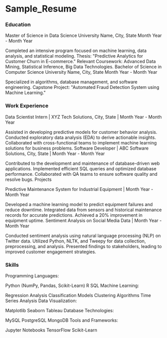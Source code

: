 # Sample_Resume


### Education
Master of Science in Data Science
University Name, City, State
Month Year - Month Year

Completed an intensive program focused on machine learning, data analysis, and statistical modeling.
Thesis: "Predictive Analytics for Customer Churn in E-commerce."
Relevant Coursework: Advanced Data Mining, Statistical Inference, Big Data Technologies.
Bachelor of Science in Computer Science
University Name, City, State
Month Year - Month Year

Specialized in algorithms, database management, and software engineering.
Capstone Project: "Automated Fraud Detection System using Machine Learning."


### Work Experience
Data Scientist Intern | XYZ Tech Solutions, City, State | Month Year - Month Year

Assisted in developing predictive models for customer behavior analysis.
Conducted exploratory data analysis (EDA) to derive actionable insights.
Collaborated with cross-functional teams to implement machine learning solutions for business problems.
Software Developer | ABC Software Solutions, City, State | Month Year - Month Year

Contributed to the development and maintenance of database-driven web applications.
Implemented efficient SQL queries and optimized database performance.
Collaborated with QA teams to ensure software quality and resolve bugs.
Projects

Predictive Maintenance System for Industrial Equipment | Month Year - Month Year

Developed a machine learning model to predict equipment failures and reduce downtime.
Integrated data from sensors and historical maintenance records for accurate predictions.
Achieved a 20% improvement in equipment uptime.
Sentiment Analysis on Social Media Data | Month Year - Month Year

Conducted sentiment analysis using natural language processing (NLP) on Twitter data.
Utilized Python, NLTK, and Tweepy for data collection, preprocessing, and analysis.
Presented findings to stakeholders, leading to improved customer engagement strategies.


### Skills
Programming Languages:

Python (NumPy, Pandas, Scikit-Learn)
R
SQL
Machine Learning:

Regression Analysis
Classification Models
Clustering Algorithms
Time Series Analysis
Data Visualization:

Matplotlib
Seaborn
Tableau
Database Technologies:

MySQL
PostgreSQL
MongoDB
Tools and Frameworks:

Jupyter Notebooks
TensorFlow
Scikit-Learn












